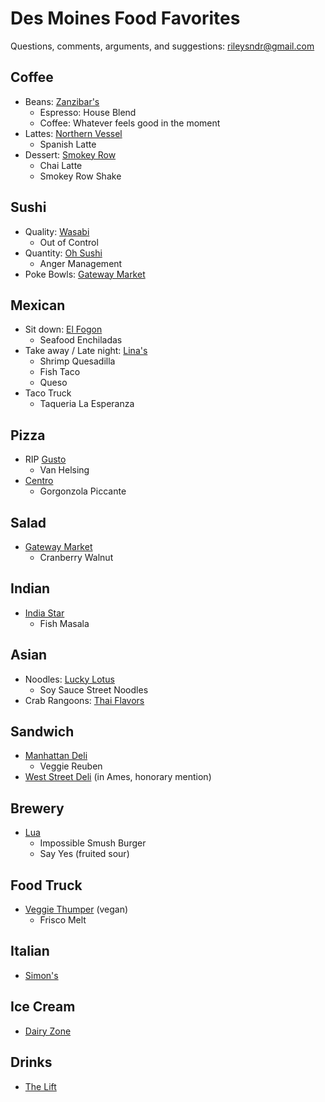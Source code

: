 # Des Moines Food Favorites

Questions, comments, arguments, and suggestions: rileysndr@gmail.com

## Coffee
  - Beans: [Zanzibar's](https://zanzibarscoffee.com/)
    - Espresso: House Blend
    - Coffee: Whatever feels good in the moment
  - Lattes: [Northern Vessel](https://www.northernvessel.com/)
    - Spanish Latte
  - Dessert: [Smokey Row](https://smokeyrow.com/)
    - Chai Latte
    - Smokey Row Shake

## Sushi
  - Quality: [Wasabi](https://wasabidsm.com/)
    - Out of Control
  - Quantity: [Oh Sushi](https://www.facebook.com/Ohsushioh/)
    - Anger Management
  - Poke Bowls: [Gateway Market](https://www.gatewaymarket.com/)

## Mexican
  - Sit down: [El Fogon](https://elfogondmi.com/)
    -  Seafood Enchiladas
  - Take away / Late night: [Lina's](https://www.facebook.com/LinasMexicanRestaurant/)
    - Shrimp Quesadilla
    - Fish Taco
    - Queso
  - Taco Truck
    - Taqueria La Esperanza

## Pizza
  - RIP [Gusto](https://www.desmoinesregister.com/story/entertainment/dining/2024/05/02/gusto-pizza-bar-des-moines-restaurant-has-closed-its-final-location-ingersoll-avenue/73547076007/)
    - Van Helsing
  - [Centro](http://www.centrodesmoines.com/)
    - Gorgonzola Piccante
   
## Salad
  - [Gateway Market](https://www.gatewaymarket.com/)
    - Cranberry Walnut

## Indian
  - [India Star](http://www.indiastardm.com/)
    - Fish Masala

## Asian
  - Noodles: [Lucky Lotus](https://www.luckylotusdsm.com/)
    - Soy Sauce Street Noodles
  - Crab Rangoons: [Thai Flavors](https://www.thaiflavorsiowa.com/)

## Sandwich
  - [Manhattan Deli](https://hansensmanhattandeli.com/)
    - Veggie Reuben
  - [West Street Deli](https://weststreetdeliames.com/) (in Ames, honorary mention)

## Brewery
  - [Lua](https://luabeer.com/)
    - Impossible Smush Burger
    - Say Yes (fruited sour)

## Food Truck
  - [Veggie Thumper](https://www.veggiethumper.com/) (vegan)
    - Frisco Melt

## Italian
  - [Simon's](http://www.simonsdsm.com/)

## Ice Cream
  - [Dairy Zone](https://www.dairyzonedsm.com/)

## Drinks
  - [The Lift](https://www.dmlift.com/)
